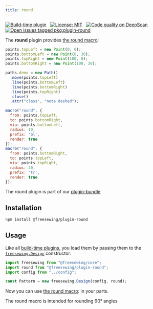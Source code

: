 ```yaml
---
title: round
---
```


[![Build-time plugin](https://img.shields.io/badge/Type-build--time-purple.svg)](/plugins) &nbsp; [![License: MIT](https://img.shields.io/npm/l/@freesewing/plugin-round.svg?label=License)](https://www.npmjs.com/package/@freesewing/plugin-round) &nbsp; [![Code quality on DeepScan](https://deepscan.io/api/teams/2114/projects/2993/branches/23256/badge/grade.svg)](https://deepscan.io/dashboard#view=project&tid=2114&pid=2993&bid=23256) &nbsp; [![Open issues tagged pkg:plugin-round](https://img.shields.io/github/issues/freesewing/freesewing/pkg:plugin-round.svg?label=Issues)](https://github.com/freesewing/freesewing/issues?q=is%3Aissue+is%3Aopen+label%3Apkg%3Aplugin-round)

The **round** plugin provides [the round macro](/reference/macros/round/):

<Example part="plugin_round" caption="An example of the round macro" design={false} />

```js
points.topLeft = new Point(0, 0);
points.bottomLeft = new Point(0, 30);
points.topRight = new Point(100, 0);
points.bottomRight = new Point(100, 30);

paths.demo = new Path()
  .move(points.topLeft)
  .line(points.bottomLeft)
  .line(points.bottomRight)
  .line(points.topRight)
  .close()
  .attr("class", "note dashed");

macro("round", {
  from: points.topLeft,
  to: points.bottomRight,
  via: points.bottomLeft,
  radius: 10,
  prefix: 'bl',
  render: true
});
macro("round", {
  from: points.bottomRight,
  to: points.topLeft,
  via: points.topRight,
  radius: 20,
  prefix: 'tr',
  render: true
});
```

<Tip>

The round plugin is part of our [plugin-bundle](/reference/plugins/bundle)

</Tip>

## Installation

```bash
npm install @freesewing/plugin-round
```

## Usage

Like all [build-time plugins](/guides/plugins/#build-time-plugins), you load them by passing them to the [`freesewing.Design`](/reference/api#design) constructor:

```js
import freesewing from "@freesewing/core";
import round from "@freesewing/plugin-round";
import config from "../config";

const Pattern = new freesewing.Design(config, round);
```

Now you can use [the round macro](/reference/macros/round/): in your parts.

<Warning>

The round macro is intended for rounding 90° angles

</Warning>



